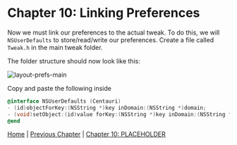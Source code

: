 # Chapter 10: Linking Preferences

Now we must link our preferences to the actual tweak. To do this, we will ```NSUserDefaults``` to store/read/write our preferences. Create a file called ```Tweak.h``` in the main tweak folder. 

The folder structure should now look like this:

![layout-prefs-main](https://github.com/MTACS/TweakGuide/blob/master/images/layout-prefs-main.png)

Copy and paste the following inside

```objective-c
@interface NSUserDefaults (Centauri)
- (id)objectForKey:(NSString *)key inDomain:(NSString *)domain;
- (void)setObject:(id)value forKey:(NSString *)key inDomain:(NSString *)domain;
@end
```

[Home](https://github.com/MTACS/TweakGuide/blob/master/README.md) | [Previous Chapter](https://github.com/MTACS/TweakGuide/blob/master/chapters/9.md) | [Chapter 10: PLACEHOLDER](https://github.com/MTACS/TweakGuide/blob/master/chapters/11.md)
